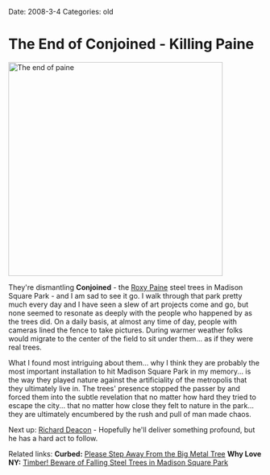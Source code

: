 Date: 2008-3-4
Categories: old

# The End of Conjoined - Killing Paine

<a href="http://www.flickr.com/photos/10553544@N00/2308776396" title="View 'The end of paine' on Flickr.com"><img src="http://farm3.static.flickr.com/2113/2308776396_1265e7e012.jpg" alt="The end of paine" border="0" width="425" /></a>

They're dismantling <strong>Conjoined</strong> - the <a href="http://en.wikipedia.org/wiki/Roxy_Paine">Roxy Paine</a> steel trees in Madison Square Park - and I am sad to see it go. I walk through that park pretty much every day and I have seen a slew of art projects come and go, but none seemed to resonate as deeply with the people who happened by as the trees did.  On a daily basis, at almost any time of day, people with cameras lined the fence to take pictures.  During warmer weather folks would migrate to the center of the field to sit under them... as if they were real trees.

What I found most intriguing about them... why I think they are probably the most important installation to hit Madison Square Park in my memory... is the way they played nature against the artificiality of the metropolis that they ultimately live in.  The trees' presence stopped the passer by and forced them into the subtle revelation that no matter how hard they tried to escape the city... that no matter how close they felt to nature in the park... they are ultimately encumbered by the rush and pull of man made chaos. 

Next up: <a href="http://www.richarddeacon.net/">Richard Deacon</a> - Hopefully he'll deliver something profound, but he has a hard act to follow.

Related links:
<strong>Curbed:</strong> 
<a href="http://curbed.com/archives/2008/03/04/please_step_away_from_the_big_metal_tree.php">Please Step Away From the Big Metal Tree</a>
<strong>Why Love NY:</strong> <a href="http://whyloveny.com/timber-beware-of-falling-steel-trees-in-madison-square-park/">Timber! Beware of Falling Steel Trees in Madison Square Park</a>
